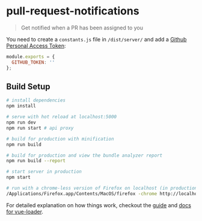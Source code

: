 # pull-request-notifications

> Get notified when a PR has been assigned to you

You need to create a `constants.js` file in `/dist/server/` and add a [Github Personal Access Token](https://git.io/vS2mQ):

```js
module.exports = {
  GITHUB_TOKEN: ''
};
```

## Build Setup

``` bash
# install dependencies
npm install

# serve with hot reload at localhost:5000
npm run dev
npm run start # api proxy

# build for production with minification
npm run build

# build for production and view the bundle analyzer report
npm run build --report

# start server in production
npm start

# run with a chrome-less version of Firefox on localhost (in production mode)
/Applications/Firefox.app/Contents/MacOS/firefox -chrome http://localhost:8080
```

For detailed explanation on how things work, checkout the [guide](http://vuejs-templates.github.io/webpack/) and [docs for vue-loader](http://vuejs.github.io/vue-loader).
